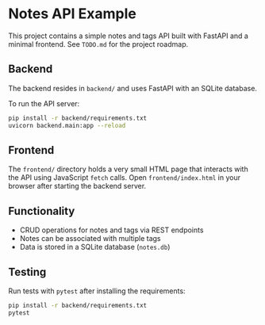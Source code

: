 # Notes API Example

This project contains a simple notes and tags API built with FastAPI and a minimal frontend.
See `TODO.md` for the project roadmap.

## Backend

The backend resides in `backend/` and uses FastAPI with an SQLite database.

To run the API server:

```bash
pip install -r backend/requirements.txt
uvicorn backend.main:app --reload
```

## Frontend

The `frontend/` directory holds a very small HTML page that interacts with the API using JavaScript `fetch` calls. Open `frontend/index.html` in your browser after starting the backend server.

## Functionality

- CRUD operations for notes and tags via REST endpoints
- Notes can be associated with multiple tags
- Data is stored in a SQLite database (`notes.db`)

## Testing

Run tests with `pytest` after installing the requirements:

```bash
pip install -r backend/requirements.txt
pytest
```
